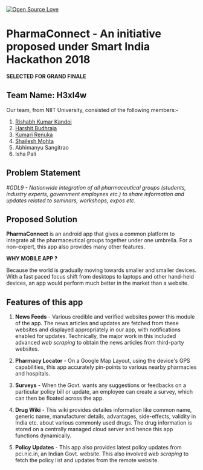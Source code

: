 [![Open Source Love](https://badges.frapsoft.com/os/v2/open-source.svg?v=102)](https://github.com/ellerbrock/open-source-badge/)<br>
# PharmaConnect - An initiative proposed under Smart India Hackathon 2018

**SELECTED FOR GRAND FINALE**

## Team Name: **H3xl4w**

Our team, from NIIT University, consisted of the following members:-

1. [Rishabh Kumar Kandoi](https://github.com/Rishabhkandoi/)
2. [Harshit Budhraja](https://github.com/harshitbudhraja/)
3. [Kumari Renuka](https://github.com/renuka24502/)
4. [Shailesh Mohta](https://github.com/ShaileshMohta/)
5. Abhimanyu Sangitrao
6. Isha Pali

## **Problem Statement**

*#GDL9 - Nationwide integration of all pharmaceutical groups (students, industry experts, government employees etc.) to share information and updates related to seminars, workshops, expos etc.*

## **Proposed Solution**

**PharmaConnect** is an android app that gives a common platform to integrate all the pharmaceutical groups together under one umbrella. For a non-expert, this app also provides many other features.

**WHY MOBILE APP ?**

Because the world is gradually moving towards smaller and smaller devices. With a fast paced focus shift from desktops to laptops and other hand-held devices, an app would perform much better in the market than a website.

## **Features of this app**

1. **News Feeds** - Various credible and verified websites power this module of the app. The news articles and updates are fetched from these websites and displayed appropriately in our app, with notifications enabled for updates. Technically, the major work in this included advanced *web scraping* to obtain the news articles from third-party websites.

2. **Pharmacy Locator** - On a Google Map Layout, using the device's GPS capabilities, this app accurately pin-points to various nearby pharmacies and hospitals.

3. **Surveys** - When the Govt. wants any suggestions or feedbacks on a particular policy bill or update, an employee can create a survey, which can then be floated across the app.

4. **Drug Wiki** - This wiki provides detailes information like common name, generic name, manufacturer details, advantages, side-effects, validity in India etc. about various commonly used drugs. The drug information is stored on a centrally managed cloud server and hence this app functions dynamically.

5. **Policy Updates** - This app also provides latest policy updates from pci.nic.in, an Indian Govt. website. This also involved *web scraping* to fetch the policy list and updates from the remote website.
